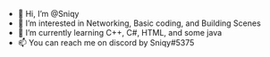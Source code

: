 - 👋 Hi, I’m @Sniqy
- 👀 I’m interested in Networking, Basic coding, and Building Scenes
- 🌱 I’m currently learning C++, C#, HTML, and some java
- 📫 You can reach me on discord by Sniqy#5375
